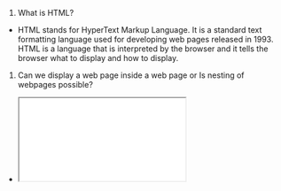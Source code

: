 1. What is HTML?
- HTML stands for HyperText Markup Language. It is a standard text formatting language used for developing web pages released in 1993. HTML is a language that is interpreted by the browser and it tells the browser what to display and how to display.

1. Can we display a web page inside a web page or Is nesting of webpages possible?
- <iframe src=”url of the web page to embed” />

2. What are tags and attributes in HTML?
- Attributes are used along with the HTML tags to define the characteristics of the element. For example, <p align=” center”>Interview questions</p>, 

3. What are void elements in HTML?
- HTML elements which do not have closing tags or do not need to be closed are Void elements. For Example <br />, <img />, <hr />, etc.

5. What are HTML Entities?
- In HTML some characters are reserved like ‘<’, ‘>’, ‘/’, etc. To use these characters in our webpage we need to use the character entities called HTML Entities.

6. What are different types of lists in HTML?
- unorder list , order list 

8. What is the difference between the ‘id’ attribute and the ‘class’ attribute of HTML elements?
- id can at time 1 used class samem value mutiple time

10. Describe HTML layout structure.
  <header>: Stores the starting information about the web page.
  <footer>: Represents the last section of the page.
  <nav>: The navigation menu of the HTML page.
  <article>: It is a set of information.
  <section>: It is used inside the article block to define the basic structure of a page.
  <aside>: Sidebar content of the page.

11. How to optimize website assets loading?
  CDN hosting - A CDN or content delivery network is geographically distributed servers to help reduce latency.
  File compression - This is a method that helps to reduce the size of an asset to reduce the data transfer
  File concatenation - This reduces the number of HTTP calls
  Minify scripts - This reduces the overall file size of js and CSS files
  Parallel downloads - Hosting assets in multiple subdomains can help to bypass the download limit of 6 assets per domain of all modern browsers. This can be configured but most general users never modify these settings.
  Lazy Loading - Instead of loading all the assets at once, the non-critical assets can be loaded on a need basis.

13. What are the different kinds of Doctypes available?
 - Strict Doctype 
 - Transitional Doctype
 - Frameset Doctype

20. Is it possible to change an inline element into a block level element?
Yes, it is possible using the “display” property with its value as “block”, to change the inline element into a block-level element.

22. In how many ways you can display HTML elements?
  inline: Using this we can display any block-level element as an inline element. The height and width attribute values of the element will not affect.
  block: using this, we can display any inline element as a block-level element. 
  inline-block: This property is similar to inline, except by using the display as inline-block, we can actually format the element using height and width values.
  flex: It displays the container and element as a flexible structure. It follows flexbox property.
  inline-flex: It displays the flex container as an inline element while its content follows the flexbox properties.
  grid: It displays the HTML elements as a grid container.
  none: Using this property we can hide the HTML element.

4. What is semantic HTML? Can you give examples?
Semantic HTML uses meaningful tags to improve accessibility and SEO.
Examples:
•	<header> (top section)
•	<article> (self-contained content)
•	<nav> (navigation links)
•	<section> (page section)
What is the difference between <strong> and <b>












